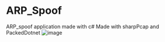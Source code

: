 # ARP_Spoof
ARP_spoof application made with c#
Made with sharpPcap and PackedDotnet
![image](https://user-images.githubusercontent.com/30124819/200947032-23b6aa3b-3b44-4be4-9dd2-d3165d457347.png)
